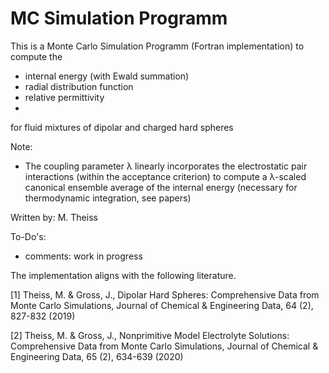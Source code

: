 # MC Simulation Programm   

This is a Monte Carlo Simulation Programm (Fortran implementation) to compute the 
  - internal energy (with Ewald summation) 
  - radial distribution function 
  - relative permittivity 
  - 
for fluid mixtures of dipolar and charged hard spheres 

Note: 
  - The coupling parameter λ linearly incorporates the electrostatic pair interactions (within the acceptance criterion) to compute a λ-scaled canonical ensemble average of the internal energy (necessary for thermodynamic integration, see papers) 

Written by: M. Theiss 

To-Do's:
  - comments: work in progress

The implementation aligns with the following literature. 

[1] Theiss, M. & Gross, J., Dipolar Hard Spheres: Comprehensive Data from Monte Carlo Simulations, Journal of Chemical & Engineering Data, 64 (2),
827-832 (2019)

[2] Theiss, M. & Gross, J., Nonprimitive Model Electrolyte Solutions: Comprehensive Data from Monte Carlo Simulations, Journal of Chemical &
Engineering Data, 65 (2), 634-639 (2020)

